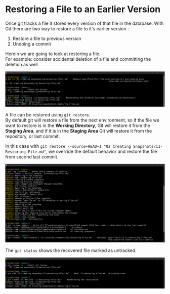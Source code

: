 # Restoring a File to an Earlier Version

Once git tracks a file it stores every version of that file in the database. With Git there are two way to restore a file to it's earlier version :

1. Restore a file to previous version
2. Undoing a commit

Herein we are going to look at restoring a file.\
For example: consider accidental deletion of a file and committing the deletion as well

![](./images/Screenshot46.png)

A file can be restored using `git restore`.\
 By default git will restore a file from the next environment, so if the file we want to restore is in the **Working Directory**, Git will restore it from the **Staging Area**, and if it is in the **Staging Area** Git will restore it from the repository, or last commit.

In this case with `git restore --source=HEAD~1 "02 Creating Snapshots/11-Restoring File.md"`, we override the default behavior and restore the file from second last commit. 

![](./images/Screenshot47.png)

The `git status` shows the recovered file marked as untracked.

![](./images/Screenshot48.png)